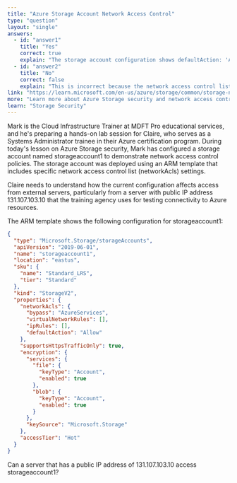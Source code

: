 ```yaml
---
title: "Azure Storage Account Network Access Control"
type: "question"
layout: "single"
answers:
  - id: "answer1"
    title: "Yes"
    correct: true
    explain: "The storage account configuration shows defaultAction: 'Allow' in the networkAcls section with empty IP rules and virtual network rules, which means all public IP addresses including 131.107.103.10 can access the storage account."
  - id: "answer2" 
    title: "No"
    correct: false
    explain: "This is incorrect because the network access control list (ACL) is configured to allow all traffic by default, so the server with IP 131.107.103.10 would have access."
link: "https://learn.microsoft.com/en-us/azure/storage/common/storage-network-security"
more: "Learn more about Azure Storage security and network access controls"
learn: "Storage Security"
---
```


Mark is the Cloud Infrastructure Trainer at MDFT Pro educational services, and he's preparing a hands-on lab session for Claire, who serves as a Systems Administrator trainee in their Azure certification program. During today's lesson on Azure Storage security, Mark has configured a storage account named storageaccount1 to demonstrate network access control policies. The storage account was deployed using an ARM template that includes specific network access control list (networkAcls) settings. 

Claire needs to understand how the current configuration affects access from external servers, particularly from a server with public IP address 131.107.103.10 that the training agency uses for testing connectivity to Azure resources.

The ARM template shows the following configuration for storageaccount1:

```json
{
  "type": "Microsoft.Storage/storageAccounts",
  "apiVersion": "2019-06-01",
  "name": "storageaccount1",
  "location": "eastus",
  "sku": {
    "name": "Standard_LRS",
    "tier": "Standard"
  },
  "kind": "StorageV2",
  "properties": {
    "networkAcls": {
      "bypass": "AzureServices",
      "virtualNetworkRules": [],
      "ipRules": [],
      "defaultAction": "Allow"
    },
    "supportsHttpsTrafficOnly": true,
    "encryption": {
      "services": {
        "file": {
          "keyType": "Account",
          "enabled": true
        },
        "blob": {
          "keyType": "Account",
          "enabled": true
        }
      },
      "keySource": "Microsoft.Storage"
    },
    "accessTier": "Hot"
  }
}
```

Can a server that has a public IP address of 131.107.103.10 access storageaccount1?